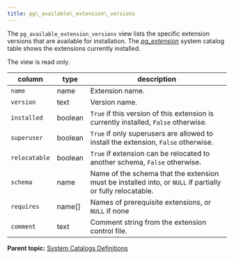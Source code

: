 ```yaml
---
title: pg\_available\_extension\_versions 
---
```


The `pg_available_extension_versions` view lists the specific extension versions that are available for installation. The [*pg\_extension*](pg_extension.html) system catalog table shows the extensions currently installed.

The view is read only.

|column|type|description|
|------|----|-----------|
|`name`|name|Extension name.|
|`version`|text|Version name.|
|`installed`|boolean|`True` if this version of this extension is currently installed, `False` otherwise.|
|`superuser`|boolean|`True` if only superusers are allowed to install the extension, `False` otherwise.|
|`relocatable`|boolean|`True` if extension can be relocated to another schema, `False` otherwise.|
|`schema`|name|Name of the schema that the extension must be installed into, or `NULL` if partially or fully relocatable.|
|`requires`|name\[\]|Names of prerequisite extensions, or `NULL` if none|
|`comment`|text|Comment string from the extension control file.|

**Parent topic:** [System Catalogs Definitions](../system_catalogs/catalog_ref-html.html)


